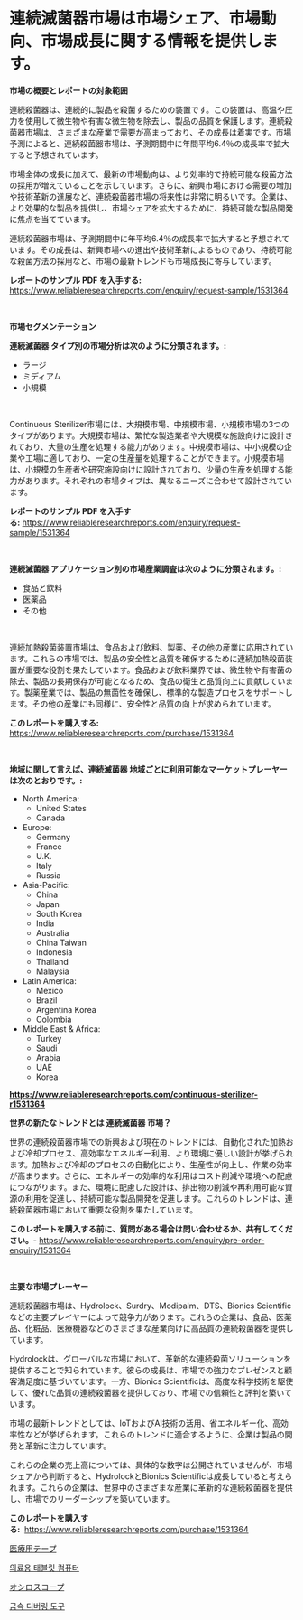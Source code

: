 <p><h1>連続滅菌器市場は市場シェア、市場動向、市場成長に関する情報を提供します。</h1></p><p><strong>市場の概要とレポートの対象範囲</strong></p>
<p><p>連続殺菌器は、連続的に製品を殺菌するための装置です。この装置は、高温や圧力を使用して微生物や有害な微生物を除去し、製品の品質を保護します。連続殺菌器市場は、さまざまな産業で需要が高まっており、その成長は着実です。市場予測によると、連続殺菌器市場は、予測期間中に年間平均6.4％の成長率で拡大すると予想されています。</p><p>市場全体の成長に加えて、最新の市場動向は、より効率的で持続可能な殺菌方法の採用が増えていることを示しています。さらに、新興市場における需要の増加や技術革新の進展など、連続殺菌器市場の将来性は非常に明るいです。企業は、より効果的な製品を提供し、市場シェアを拡大するために、持続可能な製品開発に焦点を当てています。</p><p>連続殺菌器市場は、予測期間中に年平均6.4％の成長率で拡大すると予想されています。その成長は、新興市場への進出や技術革新によるものであり、持続可能な殺菌方法の採用など、市場の最新トレンドも市場成長に寄与しています。</p></p>
<p><strong>レポートのサンプル PDF を入手する:</strong> <a href="https://www.reliableresearchreports.com/enquiry/request-sample/1531364">https://www.reliableresearchreports.com/enquiry/request-sample/1531364</a></p>
<p>&nbsp;</p>
<p><strong>市場セグメンテーション</strong></p>
<p><strong>連続滅菌器 タイプ別の市場分析は次のように分類されます。:</strong></p>
<p><ul><li>ラージ</li><li>ミディアム</li><li>小規模</li></ul></p>
<p>&nbsp;</p>
<p><p>Continuous Sterilizer市場には、大規模市場、中規模市場、小規模市場の3つのタイプがあります。大規模市場は、繁忙な製造業者や大規模な施設向けに設計されており、大量の生産を処理する能力があります。中規模市場は、中小規模の企業や工場に適しており、一定の生産量を処理することができます。小規模市場は、小規模の生産者や研究施設向けに設計されており、少量の生産を処理する能力があります。それぞれの市場タイプは、異なるニーズに合わせて設計されています。</p></p>
<p><strong>レポートのサンプル PDF を入手する:</strong>&nbsp;<a href="https://www.reliableresearchreports.com/enquiry/request-sample/1531364">https://www.reliableresearchreports.com/enquiry/request-sample/1531364</a></p>
<p>&nbsp;</p>
<p><strong> 連続滅菌器 アプリケーション別の市場産業調査は次のように分類されます。:</strong></p>
<p><ul><li>食品と飲料</li><li>医薬品</li><li>その他</li></ul></p>
<p>&nbsp;</p>
<p><p>連続加熱殺菌装置市場は、食品および飲料、製薬、その他の産業に応用されています。これらの市場では、製品の安全性と品質を確保するために連続加熱殺菌装置が重要な役割を果たしています。食品および飲料業界では、微生物や有害菌の除去、製品の長期保存が可能となるため、食品の衛生と品質向上に貢献しています。製薬産業では、製品の無菌性を確保し、標準的な製造プロセスをサポートします。その他の産業にも同様に、安全性と品質の向上が求められています。</p></p>
<p><strong>このレポートを購入する:</strong>&nbsp; <a href="https://www.reliableresearchreports.com/purchase/1531364">https://www.reliableresearchreports.com/purchase/1531364</a></p>
<p>&nbsp;</p>
<p><strong>地域に関して言えば、連続滅菌器 地域ごとに利用可能なマーケットプレーヤーは次のとおりです。:</strong></p>
<p><ul>
    <li>
        North America:
        <ul>
            <li>United States</li>
            <li>Canada</li>
        </ul>
    </li>
    <li>
        Europe:
        <ul>
            <li>Germany</li>
            <li>France</li>
            <li>U.K.</li>
            <li>Italy</li>
            <li>Russia</li>
        </ul>
    </li>
    <li>
        Asia-Pacific:
        <ul>
            <li>China</li>
            <li>Japan</li>
            <li>South Korea</li>
            <li>India</li>
            <li>Australia</li>
            <li>China Taiwan</li>
            <li>Indonesia</li>
            <li>Thailand</li>
            <li>Malaysia</li>
        </ul>
    </li>
    <li>
        Latin America:
        <ul>
            <li>Mexico</li>
            <li>Brazil</li>
            <li>Argentina Korea</li>
            <li>Colombia</li>
        </ul>
    </li>
    <li>
        Middle East & Africa:
        <ul>
            <li>Turkey</li>
            <li>Saudi</li>
            <li>Arabia</li>
            <li>UAE</li>
            <li>Korea</li>
        </ul>
    </li>
    </ul></p>
<p><strong><a href="https://www.reliableresearchreports.com/continuous-sterilizer-r1531364">https://www.reliableresearchreports.com/continuous-sterilizer-r1531364</a></strong>&nbsp;</p>
<p><strong>世界の新たなトレンドとは 連続滅菌器 市場？</strong></p>
<p><p>世界の連続殺菌器市場での新興および現在のトレンドには、自動化された加熱および冷却プロセス、高効率なエネルギー利用、より環境に優しい設計が挙げられます。加熱および冷却のプロセスの自動化により、生産性が向上し、作業の効率が高まります。さらに、エネルギーの効率的な利用はコスト削減や環境への配慮につながります。また、環境に配慮した設計は、排出物の削減や再利用可能な資源の利用を促進し、持続可能な製品開発を促進します。これらのトレンドは、連続殺菌器市場において重要な役割を果たしています。</p></p>
<p><strong>このレポートを購入する前に、質問がある場合は問い合わせるか、共有してください。</strong>- <a href="https://www.reliableresearchreports.com/enquiry/pre-order-enquiry/1531364">https://www.reliableresearchreports.com/enquiry/pre-order-enquiry/1531364</a></p>
<p>&nbsp;</p>
<p><strong>主要な市場プレーヤー</strong></p>
<p><p>連続殺菌器市場は、Hydrolock、Surdry、Modipalm、DTS、Bionics Scientificなどの主要プレイヤーによって競争力があります。これらの企業は、食品、医薬品、化粧品、医療機器などのさまざまな産業向けに高品質の連続殺菌器を提供しています。</p><p>Hydrolockは、グローバルな市場において、革新的な連続殺菌ソリューションを提供することで知られています。彼らの成長は、市場での強力なプレゼンスと顧客満足度に基づいています。一方、Bionics Scientificは、高度な科学技術を駆使して、優れた品質の連続殺菌器を提供しており、市場での信頼性と評判を築いています。</p><p>市場の最新トレンドとしては、IoTおよびAI技術の活用、省エネルギー化、高効率性などが挙げられます。これらのトレンドに適合するように、企業は製品の開発と革新に注力しています。</p><p>これらの企業の売上高については、具体的な数字は公開されていませんが、市場シェアから判断すると、HydrolockとBionics Scientificは成長していると考えられます。これらの企業は、世界中のさまざまな産業に革新的な連続殺菌器を提供し、市場でのリーダーシップを築いています。</p></p>
<p><strong>このレポートを購入する:</strong>&nbsp;&nbsp;<a href="https://www.reliableresearchreports.com/purchase/1531364">https://www.reliableresearchreports.com/purchase/1531364</a></p>
<p><p><a href="https://medium.com/@kyaorris56456/%E5%8C%BB%E7%99%82%E7%94%A8%E3%83%86%E3%83%BC%E3%83%97%E5%B8%82%E5%A0%B4-%E5%B8%82%E5%A0%B4%E3%82%B7%E3%82%A7%E3%82%A2-%E5%B8%82%E5%A0%B4%E5%8B%95%E5%90%91-%E5%B0%86%E6%9D%A5%E3%81%AE%E6%88%90%E9%95%B7%E3%82%92%E6%8E%A2%E3%82%8B-712fa6dd626f">医療用テープ</a></p><p><a href="https://medium.com/@kellyclarkson42/%EC%9D%98%EB%A3%8C%EC%9A%A9-%ED%83%9C%EB%B8%94%EB%A6%BF-%EC%BB%B4%ED%93%A8%ED%84%B0-%EC%8B%9C%EC%9E%A5-%EC%84%B1%EA%B3%B5%EC%A0%81%EC%9D%B8-%EB%B9%84%EC%A6%88%EB%8B%88%EC%8A%A4-%EC%A0%84%EB%9E%B5%EC%9D%98-%EC%97%B4%EC%87%A0-%EC%98%88%EC%B8%A1-2031%EB%85%84%EA%B9%8C%EC%A7%80-8df111d43d55">의료용 태블릿 컴퓨터</a></p><p><a href="https://medium.com/@elmoray21/%E3%83%87%E3%82%B3%E3%83%BC%E3%83%87%E3%82%A3%E3%83%B3%E3%82%B0%E3%82%AA%E3%82%B7%E3%83%AD%E3%82%B9%E3%82%B3%E3%83%BC%E3%83%97%E5%B8%82%E5%A0%B4%E3%81%AE%E6%8C%87%E6%A8%99-%E5%B8%82%E5%A0%B4%E3%82%B7%E3%82%A7%E3%82%A2-%E3%83%88%E3%83%AC%E3%83%B3%E3%83%89-%E6%88%90%E9%95%B7%E3%83%91%E3%82%BF%E3%83%BC%E3%83%B3-7554bc1b72a7">オシロスコープ</a></p><p><a href="https://medium.com/@brionnaboyle/%EA%B8%88%EC%86%8D-%EB%94%94%EB%B2%84%EB%A7%81-%EB%8F%84%EA%B5%AC-%EC%8B%9C%EC%9E%A5-%EA%B7%9C%EB%AA%A8-cagr-%EB%8F%99%ED%96%A5-2024-2030-aef4b83a18c7">금속 디버링 도구</a></p></p>